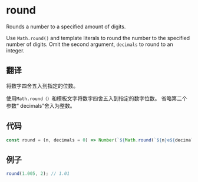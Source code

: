# round

Rounds a number to a specified amount of digits.

Use `Math.round()` and template literals to round the number to the specified number of digits.
Omit the second argument, `decimals` to round to an integer.

## 翻译

将数字四舍五入到指定的位数。

使用`Math.round（）`和模板文字将数字四舍五入到指定的数字位数。
省略第二个参数“ decimals”舍入为整数。

## 代码

```js
const round = (n, decimals = 0) => Number(`${Math.round(`${n}e${decimals}`)}e-${decimals}`);
```

## 例子

```js
round(1.005, 2); // 1.01
```
